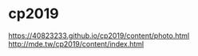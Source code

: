 # cp2019
https://40823233.github.io/cp2019/content/photo.html
http://mde.tw/cp2019/content/index.html

